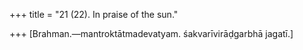 +++
title = "21 (22). In praise of the sun."

+++
[Brahman.—mantroktātmadevatyam. śakvarīvirāḍgarbhā jagatī.]
